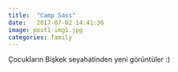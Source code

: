 ```yaml
---
title:  "Camp Sass"
date:   2017-07-02 14:41:36
image: post1-img1.jpg
categories: family
---
```


Çocukların Bişkek seyahatinden yeni görüntüler  :)

